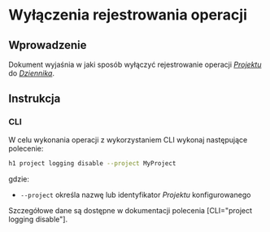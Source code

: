 # Wyłączenia rejestrowania operacji

## Wprowadzenie

Dokument wyjaśnia w jaki sposób wyłączyć rejestrowanie operacji *[Projektu](/platform/project.md)* do *[Dziennika](/resource/storage/log-archive.md)*.

## Instrukcja

### CLI

W celu wykonania operacji z wykorzystaniem CLI wykonaj następujące polecenie:

```bash
h1 project logging disable --project MyProject
```

gdzie:

 * ```--project``` określa nazwę lub identyfikator *Projektu* konfigurowanego

Szczegółowe dane są dostępne w dokumentacji polecenia [CLI="project logging disable"].